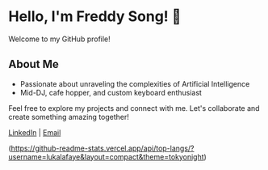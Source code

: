 # Hello, I'm Freddy Song! 👋

Welcome to my GitHub profile!

## About Me

- Passionate about unraveling the complexities of Artificial Intelligence
- Mid-DJ, cafe hopper, and custom keyboard enthusiast

Feel free to explore my projects and connect with me. Let's collaborate and create something amazing together!

[LinkedIn](https://www.linkedin.com/in/freddysong) | [Email](mailto:fredsong99@gmail.com)

(https://github-readme-stats.vercel.app/api/top-langs/?username=lukalafaye&layout=compact&theme=tokyonight)
